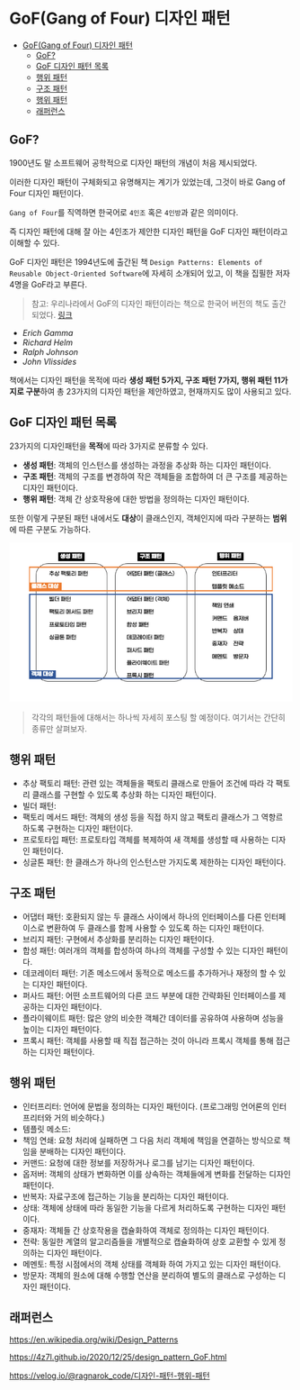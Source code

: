 # GoF(Gang of Four) 디자인 패턴

- [GoF(Gang of Four) 디자인 패턴](#gofgang-of-four-디자인-패턴)
  - [GoF?](#gof)
  - [GoF 디자인 패턴 목록](#gof-디자인-패턴-목록)
  - [행위 패턴](#행위-패턴)
  - [구조 패턴](#구조-패턴)
  - [행위 패턴](#행위-패턴-1)
  - [래퍼런스](#래퍼런스)

## GoF?

1900년도 말 소프트웨어 공학적으로 디자인 패턴의 개념이 처음 제시되었다.

이러한 디자인 패턴이 구체화되고 유명해지는 계기가 있었는데, 그것이 바로 Gang of Four 디자인 패턴이다.

`Gang of Four`를 직역하면 한국어로 `4인조` 혹은 `4인방`과 같은 의미이다.

즉 디자인 패턴에 대해 잘 아는 4인조가 제안한 디자인 패턴을 GoF 디자인 패턴이라고 이해할 수 있다.

GoF 디자인 패턴은 1994년도에 출간된 책 `Design Patterns: Elements of Reusable Object-Oriented Software`에 자세히 소개되어 있고, 이 책을 집필한 저자 4명을 GoF라고 부른다.

> 참고: 우리나라에서 GoF의 디자인 패턴이라는 책으로 한국어 버전의 책도 출간되었다. [링크](http://www.yes24.com/Product/goods/17525598?scode=032&OzSrank=1)

- _Erich Gamma_
- _Richard Helm_
- _Ralph Johnson_
- _John Vlissides_

책에서는 디자인 패턴을 목적에 따라 **생성 패턴 5가지, 구조 패턴 7가지, 행위 패턴 11가지로 구분**하여 총 23가지의 디자인 패턴을 제안하였고, 현재까지도 많이 사용되고 있다.

## GoF 디자인 패턴 목록

23가지의 디자인패턴을 **목적**에 따라 3가지로 분류할 수 있다.

- **생성 패턴**: 객체의 인스턴스를 생성하는 과정을 추상화 하는 디자인 패턴이다.
- **구조 패턴**: 객체의 구조를 변경하여 작은 객체들을 조합하여 더 큰 구조를 제공하는 디자인 패턴이다.
- **행위 패턴**: 객체 간 상호작용에 대한 방법을 정의하는 디자인 패턴이다.

또한 이렇게 구분된 패턴 내에서도 **대상**이 클래스인지, 객체인지에 따라 구분하는 **범위**에 따른 구분도 가능하다.

![total](img/gof-total.png)

> 각각의 패턴들에 대해서는 하나씩 자세히 포스팅 할 예정이다. 여기서는 간단히 종류만 살펴보자.

## 행위 패턴

- 추상 팩토리 패턴: 관련 있는 객체들을 팩토리 클래스로 만들어 조건에 따라 각 팩토리 클래스를 구현할 수 있도록 추상화 하는 디자인 패턴이다.
- 빌더 패턴:
- 팩토리 메서드 패턴: 객체의 생성 등을 직접 하지 않고 팩토리 클래스가 그 역항르 하도록 구현하는 디자인 패턴이다.
- 프로토타입 패턴: 프로토타입 객체를 복제하여 새 객체를 생성할 때 사용하는 디자인 패턴이다.
- 싱글톤 패턴: 한 클래스가 하나의 인스턴스만 가지도록 제한하는 디자인 패턴이다.

## 구조 패턴

- 어댑터 패턴: 호환되지 않는 두 클래스 사이에서 하나의 인터페이스를 다른 인터페이스로 변환하여 두 클래스를 함께 사용할 수 있도록 하는 디자인 패턴이다.
- 브리지 패턴: 구현에서 추상화를 분리하는 디자인 패턴이다.
- 합성 패턴: 여러개의 객체를 합성하여 하나의 객체를 구성할 수 있는 디자인 패턴이다.
- 데코레이터 패턴: 기존 메소드에서 동적으로 메소드를 추가하거나 재정의 할 수 있는 디자인 패턴이다.
- 퍼사드 패턴: 어떤 소프트웨어의 다른 코드 부분에 대한 간략화된 인터페이스를 제공하는 디자인 패턴이다.
- 플라이웨이트 패턴: 많은 양의 비슷한 객체간 데이터를 공유하여 사용하며 성능을 높이는 디자인 패턴이다.
- 프록시 패턴: 객체를 사용할 때 직접 접근하는 것이 아니라 프록시 객체를 통해 접근하는 디자인 패턴이다.

## 행위 패턴

- 인터프리터: 언어에 문법을 정의하는 디자인 패턴이다. (프로그래밍 언어론의 인터프리터와 거의 비슷하다.)
- 템플릿 메소드:
- 책임 연쇄: 요청 처리에 실패하면 그 다음 처리 객체에 책임을 연결하는 방식으로 책임을 분배하는 디자인 패턴이다.
- 커맨드: 요청에 대한 정보를 저장하거나 로그를 남기는 디자인 패턴이다.
- 옵저버: 객체의 상태가 변화하면 이를 상속하는 객체들에게 변화를 전달하는 디자인 패턴이다.
- 반복자: 자료구조에 접근하는 기능을 분리하는 디자인 패턴이다.
- 상태: 객체에 상태에 따라 동일한 기능을 다르게 처리하도록 구현하는 디자인 패턴이다.
- 중재자: 객체들 간 상호작용을 캡슐화하여 객체로 정의하는 디자인 패턴이다.
- 전략: 동일한 계열의 알고리즘들을 개별적으로 캡슐화하여 상호 교환할 수 있게 정의하는 디자인 패턴이다.
- 메멘토: 특정 시점에서의 객체 상태를 객체화 하여 가지고 있는 디자인 패턴이다.
- 방문자: 객체의 원소에 대해 수행할 연산을 분리하여 별도의 클래스로 구성하는 디자인 패턴이다.

## 래퍼런스

https://en.wikipedia.org/wiki/Design_Patterns

https://4z7l.github.io/2020/12/25/design_pattern_GoF.html

https://velog.io/@ragnarok_code/디자인-패턴-행위-패턴
